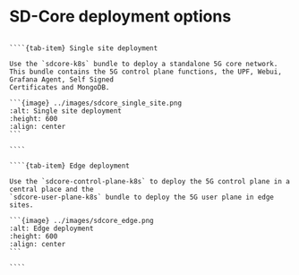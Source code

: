 # SD-Core deployment options

`````{tab-set}
    
````{tab-item} Single site deployment

Use the `sdcore-k8s` bundle to deploy a standalone 5G core network.
This bundle contains the 5G control plane functions, the UPF, Webui, Grafana Agent, Self Signed 
Certificates and MongoDB.

```{image} ../images/sdcore_single_site.png
:alt: Single site deployment
:height: 600
:align: center
```

````

````{tab-item} Edge deployment

Use the `sdcore-control-plane-k8s` to deploy the 5G control plane in a central place and the 
`sdcore-user-plane-k8s` bundle to deploy the 5G user plane in edge sites.

```{image} ../images/sdcore_edge.png
:alt: Edge deployment
:height: 600
:align: center
```

````

`````
